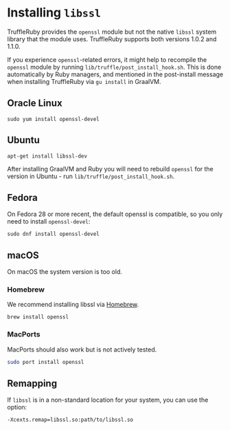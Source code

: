 # Installing `libssl`

TruffleRuby provides the `openssl` module but not the native `libssl` system
library that the module uses. TruffleRuby supports both versions 1.0.2 and 1.1.0.

If you experience `openssl`-related errors, it might help to recompile the
`openssl` module by running `lib/truffle/post_install_hook.sh`.
This is done automatically by Ruby managers, and mentioned in the post-install
message when installing TruffleRuby via `gu install` in GraalVM.

## Oracle Linux

```
sudo yum install openssl-devel
```

## Ubuntu

```
apt-get install libssl-dev
```

After installing GraalVM and Ruby you will need to rebuild `openssl` for the
version in Ubuntu - run `lib/truffle/post_install_hook.sh`.

## Fedora

On Fedora 28 or more recent, the default openssl is compatible, so you only need
to install `openssl-devel`:

```
sudo dnf install openssl-devel
```

## macOS

On macOS the system version is too old.

### Homebrew

We recommend installing libssl via [Homebrew](https://brew.sh).

```
brew install openssl
```

### MacPorts

MacPorts should also work but is not actively tested.

```bash
sudo port install openssl
```

## Remapping

If `libssl` is in a non-standard location for your system, you can use the
option:

```
-Xcexts.remap=libssl.so:path/to/libssl.so
```
